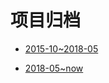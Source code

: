 # 项目归档

- [2015-10~2018-05](https://github.com/gc87/archive/blob/master/2015-10~2018-05.md)

- [2018-05~now](https://github.com/gc87/archive/blob/master/2018-05~now.md)
